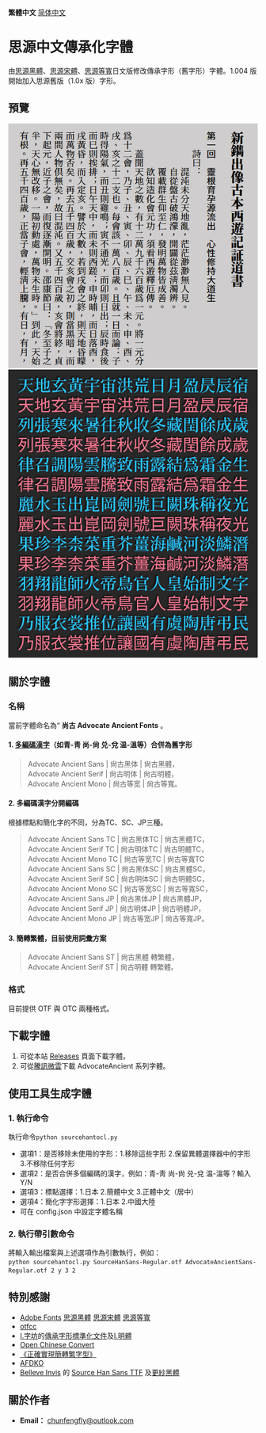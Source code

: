 **繁體中文** [简体中文](./README-SC.md#思源中文传承化字体)

# 思源中文傳承化字體
由[思源黑體](https://github.com/adobe-fonts/source-han-sans)、[思源宋體](https://github.com/adobe-fonts/source-han-serif)、[思源等寬](https://github.com/adobe-fonts/source-han-mono)日文版修改傳承字形（舊字形）字體。1.004 版開始加入思源舊版（1.0x 版）字形。

## 預覽
![image](./pic/aa0001.png)  
![image](./pic/Pic0002.jpg)  
## 關於字體
### 名稱
當前字體命名為“ **尚古 Advocate Ancient Fonts** 。
#### 1. [多編碼漢字](./main/mulcodechar.txt)（如青-靑 尚-尙 兑-兌 温-溫等）合併為舊字形
> Advocate Ancient Sans | 尙古黑体 | 尙古黑體，<br />
> Advocate Ancient Serif | 尙古明体 | 尙古明體，<br />
> Advocate Ancient Mono | 尙古等宽 | 尙古等寬。<br />
#### 2. 多編碼漢字分開編碼
根據標點和簡化字的不同，分為TC、SC、JP三種。<br />
> Advocate Ancient Sans TC | 尙古黑体TC | 尙古黑體TC，<br />
> Advocate Ancient Serif TC | 尙古明体TC | 尙古明體TC，<br />
> Advocate Ancient Mono TC | 尙古等宽TC | 尙古等寬TC<br />
> Advocate Ancient Sans SC | 尙古黑体SC | 尙古黑體SC，<br />
> Advocate Ancient Serif SC | 尙古明体SC | 尙古明體SC，<br />
> Advocate Ancient Mono SC | 尙古等宽SC | 尙古等寬SC，<br />
> Advocate Ancient Sans JP | 尙古黑体JP | 尙古黑體JP，<br />
> Advocate Ancient Serif JP | 尙古明体JP | 尙古明體JP，<br />
> Advocate Ancient Mono JP | 尙古等宽JP | 尙古等寬JP。<br />
#### 3. 簡轉繁體，目前使用詞彙方案
> Advocate Ancient Sans ST | 尙古黑體 轉繁體，<br />
> Advocate Ancient Serif ST | 尙古明體 轉繁體。<br />
### 格式
目前提供 OTF 與 OTC 兩種格式。

## 下載字體
1. 可從本站 [Releases](https://github.com/GuiWonder/SourceHanToClassic/releases) 頁面下載字體。
2. 可從[騰訊微雲](https://share.weiyun.com/VEoOc5xK)下載 AdvocateAncient 系列字體。

## 使用工具生成字體
### 1. 執行命令
執行命令`python sourcehantocl.py`
* 選項1：是否移除未使用的字形：1.移除這些字形 2.保留異體選擇器中的字形 3.不移除任何字形
* 選項2：是否合併多個編碼的漢字，例如：青-靑 尚-尙 兑-兌 温-溫等？輸入Y/N
* 選項3：標點選擇：1.日本 2.簡體中文 3.正體中文（居中）
* 選項4：簡化字字形選擇：1.日本 2.中國大陸
* 可在 config.json 中設定字體名稱
### 2. 執行帶引數命令
將輸入輸出檔案與上述選項作為引數執行，例如：<br /> 
`python sourcehantocl.py SourceHanSans-Regular.otf AdvocateAncientSans-Regular.otf 2 y 3 2`<br />

## 特別感謝
* [Adobe Fonts](https://github.com/adobe-fonts) [思源黑體](https://github.com/adobe-fonts/source-han-sans) [思源宋體](https://github.com/adobe-fonts/source-han-serif) [思源等寬](https://github.com/adobe-fonts/source-han-mono)
* [otfcc](https://github.com/caryll/otfcc)
* [I.字坊](https://github.com/ichitenfont)的[傳承字形標準化文件](https://github.com/ichitenfont/inheritedglyphs)及[I.明體](https://github.com/ichitenfont/I.Ming)
* [Open Chinese Convert](https://github.com/BYVoid/OpenCC) 
* [《正確實現簡轉繁字型》](https://ayaka.shn.hk/s2tfont/hant/)
* [AFDKO](https://github.com/adobe-type-tools/afdko/)
* [Belleve Invis](https://github.com/be5invis) 的 [Source Han Sans TTF](https://github.com/be5invis/source-han-sans-ttf) 及[更紗黑體](https://github.com/be5invis/Sarasa-Gothic)
## 關於作者
- **Email：** chunfengfly@outlook.com
